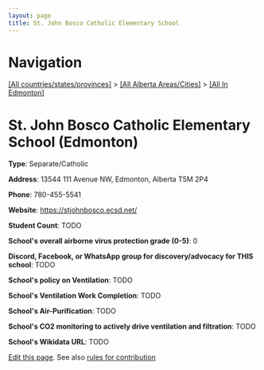```yaml
---
layout: page
title: St. John Bosco Catholic Elementary School
---
```

# Navigation

[[All countries/states/provinces]](../../..) > [[All Alberta Areas/Cities]](../..) > [[All In Edmonton]](..)

# St. John Bosco Catholic Elementary School (Edmonton)

**Type**: Separate/Catholic

**Address**: 13544 111 Avenue NW, Edmonton, Alberta T5M 2P4

**Phone**: 780-455-5541

**Website**: <https://stjohnbosco.ecsd.net/>

**Student Count**: TODO

**School's overall airborne virus protection grade (0-5)**: 0

**Discord, Facebook, or WhatsApp group for discovery/advocacy for THIS school**: TODO

**School's policy on Ventilation**: TODO

**School's Ventilation Work Completion**: TODO

**School's Air-Purification**: TODO

**School's CO2 monitoring to actively drive ventilation and filtration**: TODO

**School's Wikidata URL**: TODO


[Edit this page](https://github.com/ventilate-schools/AB/edit/main/./Edmonton/St._John_Bosco_Catholic_Elementary_School.md). See also [rules for contribution](../../../contribution-rules/)